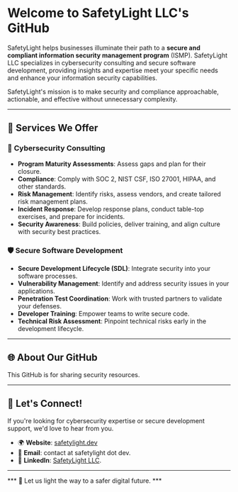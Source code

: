 # Welcome to SafetyLight LLC's GitHub

SafetyLight helps businesses illuminate their path to a **secure and compliant information security management program** (ISMP). SafetyLight LLC specializes in cybersecurity consulting and secure software development, providing insights and expertise meet your specific  needs and enhance your information security capabilities.

SafetyLight's mission is to make security and compliance approachable, actionable, and effective without unnecessary complexity.

---

## 🌟 Services We Offer

### 🔐 **Cybersecurity Consulting**
- **Program Maturity Assessments**: Assess gaps and plan for their closure.
- **Compliance**: Comply with SOC 2, NIST CSF, ISO 27001, HIPAA, and other standards.
- **Risk Management**: Identify risks, assess vendors, and create tailored risk management plans.
- **Incident Response**: Develop response plans, conduct table-top exercises, and prepare for incidents.
- **Security Awareness**: Build policies, deliver training, and align culture with security best practices. 

### 🛡️ **Secure Software Development**
- **Secure Development Lifecycle (SDL)**: Integrate security into your software processes.
- **Vulnerability Management**: Identify and address security issues in your applications.
- **Penetration Test Coordination**: Work with trusted partners to validate your defenses.
- **Developer Training**: Empower teams to write secure code.
- **Technical Risk Assessment**: Pinpoint technical risks early in the development lifecycle.

---

## 🌐 About Our GitHub

This GitHub is for sharing security resources. 

---

## 🤝 Let's Connect!

If you're looking for cybersecurity expertise or secure development support, we'd love to hear from you.

- 🌍 **Website**: [safetylight.dev](https://safetylight.dev)
- 📧 **Email**: contact at safetylight dot dev.
- 💼 **LinkedIn**: [SafetyLight LLC](https://www.linkedin.com/company/safetylightllc/).

---

*** 🔦 Let us light the way to a safer digital future. ***
